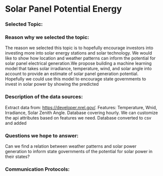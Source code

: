 # Solar Panel Potential Energy

### Selected Topic:

### Reason why we selected the topic:

The reason we selected this topic is to hopefully encourage investors into investing more into solar energy stations and solar technology. We would like to show how location and weather patterns can inform the potential for solar panel electrical generation.We propose building a machine learning model that takes solar irradiance, temperature, wind, and solar angle into account to provide an estimate of solar panel generation potential. Hopefully we could use this model to encourage  state governments to invest in solar power by showing the predicted

### Description of the data sources:
Extract data from: https://developer.nrel.gov/.
Features: Temperature, Wnid, Irradiance, Solar Zenith Angle. Database covering hourly. We can
customize the api attributes based on features we need. Database converted to csv and added 

### Questions we hope to answer:

Can we find a relation between weather patterns and solar power generation to inform state governments of the potential for solar power in their states?


### Communication Protocols:
